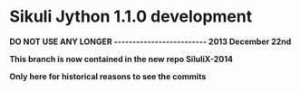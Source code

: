 Sikuli Jython 1.1.0 development
====================

**DO NOT USE ANY LONGER ------------------------- 2013 December 22nd**

**This branch is now contained in the new repo SiluliX-2014**

**Only here for historical reasons to see the commits**

